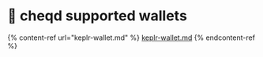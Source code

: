 # 👛 cheqd supported wallets

{% content-ref url="keplr-wallet.md" %}
[keplr-wallet.md](keplr-wallet.md)
{% endcontent-ref %}
